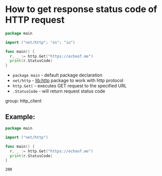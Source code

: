 # How to get response status code of HTTP request

```go
package main

import ("net/http"; "os"; "io")

func main() {
  r, _ := http.Get("https://echoof.me")
  print(r.StatusCode)
}
```

- `package main` - default package declaration
- `net/http` - [lib:http](https://pkg.go.dev/net/http) package to work with http protocol
- `http.Get(` - executes GET request to the specified URL
- `.StatusCode` - will return request status code

group: http_client

## Example: 
```go
package main

import ("net/http")

func main() {
  r, _ := http.Get("https://echoof.me")
  print(r.StatusCode)
}
```
```
200
```

